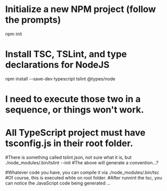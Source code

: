 # Initialize a new NPM project (follow the prompts)
npm init

# Install TSC, TSLint, and type declarations for NodeJS
npm install --save-dev typescript tslint @types/node

# I need to execute those two in a sequence, or things won't work.

# All TypeScript project must have tsconfig.js in their root folder.

#There is something called tslint.json, not sure what it is, but
./node_modules/.bin/tslint --init
#The above will generate a convention...?

#Whatever code you have, you can compile it via
./node_modules/.bin/tsc
#Of course, this is executed while on root folder.
#After runnint the tsc, you can notice the JavaScript code being generated ...
